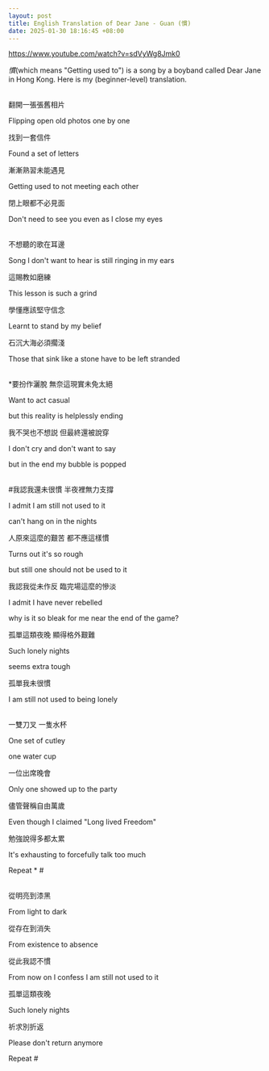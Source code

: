 ```yaml
---
layout: post
title: English Translation of Dear Jane - Guan (慣)
date: 2025-01-30 18:16:45 +08:00
---
```


<https://www.youtube.com/watch?v=sdVyWg8Jmk0>  

_慣_(which means "Getting used to") is a song by a boyband called Dear Jane in Hong Kong. Here is my (beginner-level) translation.  


<br>翻開一張張舊相片  

Flipping open old photos one by one  

找到一套信件  

Found a set of letters  

漸漸熟習未能遇見  

Getting used to not meeting each other  

閉上眼都不必見面  

Don't need to see you even as I close my eyes  


<br>不想聽的歌在耳邊  

Song I don't want to hear is still ringing in my ears  

這賜教如磨練  

This lesson is such a grind  

學懂應該堅守信念  

Learnt to stand by my belief  

石沉大海必須擱淺  

Those that sink like a stone have to be left stranded  


<br>*要扮作灑脫 無奈這現實未免太絕  

Want to act casual  

but this reality is helplessly ending  

我不哭也不想説 但最終還被說穿  

I don't cry and don't want to say  

but in the end my bubble is popped  


<br>#我認我還未很慣 半夜裡無力支撐  

I admit I am still not used to it  

can't hang on in the nights  

人原來這麼的艱苦 都不應這樣慣  

Turns out it's so rough  

but still one should not be used to it  

我認我從未作反 臨完場這麼的慘淡  

I admit I have never rebelled  

why is it so bleak for me near the end of the game?  

孤單這類夜晚 顯得格外艱難    

Such lonely nights  

seems extra tough  

孤單我未很慣  

I am still not used to being lonely  


<br>一雙刀叉 一隻水杯  

One set of cutley  

one water cup  

一位出席晚會  

Only one showed up to the party  

儘管聲稱自由萬歲  

Even though I claimed "Long lived Freedom" 

勉強說得多都太累  

It's exhausting to forcefully talk too much  

Repeat * #  


<br>從明亮到漆黑  

From light to dark  

從存在到消失  

From existence to absence  

從此我認不慣  

From now on I confess I am still not used to it  

孤單這類夜晚  

Such lonely nights  

祈求別折返  

Please don't return anymore  

Repeat #  

 




